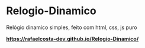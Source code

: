 # Relogio-Dinamico
 Relógio dinamico simples, feito com html, css, js puro

 **https://rafaelcosta-dev.github.io/Relogio-Dinamico/**
